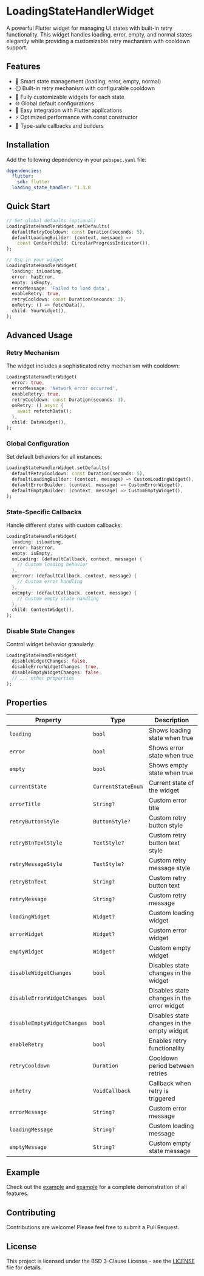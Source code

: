 # LoadingStateHandlerWidget

A powerful Flutter widget for managing UI states with built-in retry functionality. This widget handles loading, error, empty, and normal states elegantly while providing a customizable retry mechanism with cooldown support.

## Features

- 🔄 Smart state management (loading, error, empty, normal)
- ⏲️ Built-in retry mechanism with configurable cooldown
- 🎨 Fully customizable widgets for each state
- 🌐 Global default configurations
- 📱 Easy integration with Flutter applications
- ⚡ Optimized performance with const constructor
- 🎯 Type-safe callbacks and builders

## Installation

Add the following dependency in your `pubspec.yaml` file:

```yaml
dependencies:
  flutter:
    sdk: flutter
  loading_state_handler: ^1.3.0
```

## Quick Start

```dart
// Set global defaults (optional)
LoadingStateHandlerWidget.setDefaults(
  defaultRetryCooldown: const Duration(seconds: 5),
  defaultLoadingBuilder: (context, message) => 
    const Center(child: CircularProgressIndicator()),
);

// Use in your widget
LoadingStateHandlerWidget(
  loading: isLoading,
  error: hasError,
  empty: isEmpty,
  errorMessage: 'Failed to load data',
  enableRetry: true,
  retryCooldown: const Duration(seconds: 3),
  onRetry: () => fetchData(),
  child: YourWidget(),
);
```

## Advanced Usage

### Retry Mechanism

The widget includes a sophisticated retry mechanism with cooldown:

```dart
LoadingStateHandlerWidget(
  error: true,
  errorMessage: 'Network error occurred',
  enableRetry: true,
  retryCooldown: const Duration(seconds: 3),
  onRetry: () async {
    await refetchData();
  },
  child: DataWidget(),
);
```

### Global Configuration

Set default behaviors for all instances:

```dart
LoadingStateHandlerWidget.setDefaults(
  defaultRetryCooldown: const Duration(seconds: 5),
  defaultLoadingBuilder: (context, message) => CustomLoadingWidget(),
  defaultErrorBuilder: (context, message) => CustomErrorWidget(),
  defaultEmptyBuilder: (context, message) => CustomEmptyWidget(),
);
```

### State-Specific Callbacks

Handle different states with custom callbacks:

```dart
LoadingStateHandlerWidget(
  loading: isLoading,
  error: hasError,
  empty: isEmpty,
  onLoading: (defaultCallback, context, message) {
    // Custom loading behavior
  },
  onError: (defaultCallback, context, message) {
    // Custom error handling
  },
  onEmpty: (defaultCallback, context, message) {
    // Custom empty state handling
  },
  child: ContentWidget(),
);
```

### Disable State Changes

Control widget behavior granularly:

```dart
LoadingStateHandlerWidget(
  disableWidgetChanges: false,
  disableErrorWidgetChanges: true,
  disableEmptyWidgetChanges: false,
  // ... other properties
);
```

## Properties

| Property | Type | Description |
|----------|------|-------------|
| `loading` | `bool` | Shows loading state when true |
| `error` | `bool` | Shows error state when true |
| `empty` | `bool` | Shows empty state when true |
| `currentState` | `CurrentStateEnum` | Current state of the widget |
| `errorTitle` | `String?` | Custom error title |
| `retryButtonStyle` | `ButtonStyle?` | Custom retry button style |
| `retryBtnTextStyle` | `TextStyle?` | Custom retry button text style |
| `retryMessageStyle` | `TextStyle?` | Custom retry message style |
| `retryBtnText` | `String?` | Custom retry button text |
| `retryMessage` | `String?` | Custom retry message |
| `loadingWidget` | `Widget?` | Custom loading widget |
| `errorWidget` | `Widget?` | Custom error widget |
| `emptyWidget` | `Widget?` | Custom empty widget |
| `disableWidgetChanges` | `bool` | Disables state changes in the widget |
| `disableErrorWidgetChanges` | `bool` | Disables state changes in the error widget |
| `disableEmptyWidgetChanges` | `bool` | Disables state changes in the empty widget |
| `enableRetry` | `bool` | Enables retry functionality |
| `retryCooldown` | `Duration` | Cooldown period between retries |
| `onRetry` | `VoidCallback` | Callback when retry is triggered |
| `errorMessage` | `String?` | Custom error message |
| `loadingMessage` | `String?` | Custom loading message |
| `emptyMessage` | `String?` | Custom empty state message |

## Example

Check out the [example](example/lib/main.dart.dart) and [example](example/lib/retry_example.dart) for a complete demonstration of all features.

## Contributing

Contributions are welcome! Please feel free to submit a Pull Request.

## License

This project is licensed under the BSD 3-Clause License - see the [LICENSE](LICENSE) file for details.